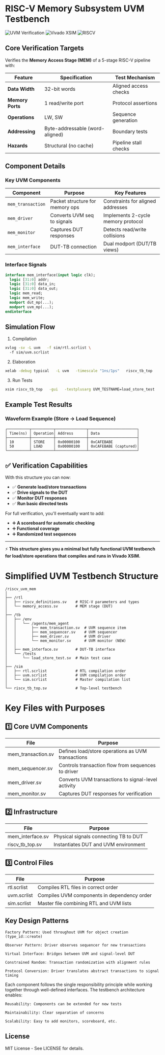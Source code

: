 # RISC-V Memory Subsystem UVM Testbench

![UVM Verification](https://img.shields.io/badge/UVS-1.2-blue) 
![Vivado XSIM](https://img.shields.io/badge/Vivado-2024.1-purple)
![RISCV](https://img.shields.io/badge/RISC--V-32bit-green)

## Core Verification Targets

Verifies the **Memory Access Stage (MEM)** of a 5-stage RISC-V pipeline with:

| Feature               | Specification                          | Test Mechanism          |
|-----------------------|---------------------------------------|-------------------------|
| **Data Width**        | 32-bit words                          | Aligned access checks   |
| **Memory Ports**      | 1 read/write port                     | Protocol assertions     |
| **Operations**        | LW, SW                                | Sequence generation     |
| **Addressing**        | Byte-addressable (word-aligned)       | Boundary tests          |
| **Hazards**           | Structural (no cache)                 | Pipeline stall checks   |

## Component Details

### Key UVM Components
| Component            | Purpose                                | Key Features                         |
|----------------------|----------------------------------------|--------------------------------------|
| `mem_transaction`    | Packet structure for memory ops        | Constraints for aligned addresses    |
| `mem_driver`         | Converts UVM seq to signals            | Implements 2-cycle memory protocol   |
| `mem_monitor`        | Captures DUT responses                 | Detects read/write collisions        |
| `mem_interface`      | DUT-TB connection                     | Dual modport (DUT/TB views)          |

### Interface Signals
```systemverilog
interface mem_interface(input logic clk);
  logic [31:0] addr;      
  logic [31:0] data_in;   
  logic [31:0] data_out;  
  logic mem_read;         
  logic mem_write;        
  modport dut_mp(...);    
  modport uvm_mp(...);    
endinterface
```

## Simulation Flow
1. Compilation
```bash
xvlog -sv -L uvm   -f sim/rtl.scrlist \    
  -f sim/uvm.scrlist      
```
2. Elaboration
```bash
xelab -debug typical   -L uvm   -timescale "1ns/1ps"   riscv_tb_top
```
3. Run Tests
```bash
xsim riscv_tb_top   -gui   -testplusarg UVM_TESTNAME=load_store_test
```

## Example Test Results

### Waveform Example (Store → Load Sequence)
```
┌──────────┬──────────┬──────────────┬──────────────────────┐
│ Time(ns) │ Operation│ Address      │ Data                 │
├──────────┼──────────┼──────────────┼──────────────────────┤
│ 10       │ STORE    │ 0x00000100   │ 0xCAFEBABE           │
│ 50       │ LOAD     │ 0x00000100   │ 0xCAFEBABE (captured)│
└──────────┴──────────┴──────────────┴──────────────────────┘
```

## ✅ Verification Capabilities

With this structure you can now:

- ✅ **Generate load/store transactions**
- ✅ **Drive signals to the DUT**
- ✅ **Monitor DUT responses**
- ✅ **Run basic directed tests**

For full verification, you'll eventually want to add:

- ➕ **A scoreboard for automatic checking**
- ➕ **Functional coverage**
- ➕ **Randomized test sequences**

---

⚡ **This structure gives you a minimal but fully functional UVM testbench for load/store operations that compiles and runs in Vivado XSIM.**



# Simplified UVM Testbench Structure

```plaintext
/riscv_uvm_mem
│
├── /rtl
│   ├── riscv_definitions.sv    # RISC-V parameters and types
│   └── memory_access.sv        # MEM stage (DUT)
│
├── /tb
│   ├── /env
│   │   └── /agents/mem_agent
│   │       ├── mem_transaction.sv  # UVM sequence item
│   │       ├── mem_sequencer.sv    # UVM sequencer
│   │       ├── mem_driver.sv       # UVM driver
│   │       └── mem_monitor.sv      # UVM monitor (NEW)
│   │
│   ├── mem_interface.sv        # DUT-TB interface
│   └── /tests
│       └── load_store_test.sv  # Main test case
│
├── /sim
│   ├── rtl.scrlist             # RTL compilation order
│   ├── uvm.scrlist             # UVM compilation order
│   └── sim.scrlist             # Master compilation list
│
└── riscv_tb_top.sv             # Top-level testbench
```

# Key Files with Purposes

## 1️⃣ Core UVM Components

| File               | Purpose                                      |
|--------------------|----------------------------------------------|
| mem_transaction.sv | Defines load/store operations as UVM transactions |
| mem_sequencer.sv   | Controls transaction flow from sequences to driver |
| mem_driver.sv      | Converts UVM transactions to signal-level activity |
| mem_monitor.sv     | Captures DUT responses for verification |

## 2️⃣ Infrastructure

| File              | Purpose                                 |
|-------------------|-----------------------------------------|
| mem_interface.sv  | Physical signals connecting TB to DUT    |
| riscv_tb_top.sv   | Instantiates DUT and UVM environment     |

## 3️⃣ Control Files

| File         | Purpose                                          |
|--------------|--------------------------------------------------|
| rtl.scrlist  | Compiles RTL files in correct order              |
| uvm.scrlist  | Compiles UVM components in dependency order      |
| sim.scrlist  | Master file combining RTL and UVM lists          |


## Key Design Patterns

    Factory Pattern: Used throughout UVM for object creation (type_id::create)

    Observer Pattern: Driver observes sequencer for new transactions

    Virtual Interface: Bridges between UVM and signal-level DUT

    Constrained Random: Transaction randomization with alignment rules

    Protocol Conversion: Driver translates abstract transactions to signal timing

Each component follows the single responsibility principle while working together through well-defined interfaces. The testbench architecture enables:

    Reusability: Components can be extended for new tests

    Maintainability: Clear separation of concerns

    Scalability: Easy to add monitors, scoreboard, etc.



## License

MIT License - See LICENSE for details.
